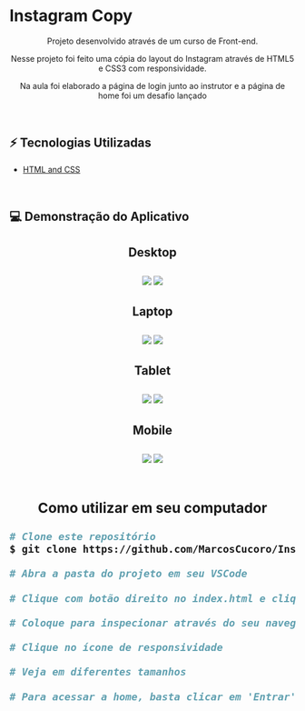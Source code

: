 <h1>Instagram Copy</h1>

<p align='center'>Projeto desenvolvido através de um curso de Front-end.</p>
<p align='center'>Nesse projeto foi feito uma cópia do layout do Instagram através de HTML5 e CSS3 com responsividade.</p>
<p align='center'>Na aula foi elaborado a página de login junto ao instrutor e a página de home foi um desafio lançado</p><br>

<h2 alt='#techStack'>⚡️ Tecnologias Utilizadas</h2>
<ul>
  <li><a href='https://html.com/'>HTML and CSS</a></li>
</ul><br>

<h2 title='#appDemo'>💻 Demonstração do Aplicativo</h2>

<h2 align='center'>Desktop

<div align='center'><br>
  <img src="./img/screenshots/desktop.png"/>
  <img src="./img/screenshots/desktop-log.png"/>
</div>

<h2 align='center'>Laptop

<div align='center'><br>
  <img src="./img/screenshots/laptop.png"/>
  <img src="./img/screenshots/laptop-log.png"/>
</div>

<h2 align='center'>Tablet

<div align='center'><br>
  <img src="./img/screenshots/tablet.png"/>
  <img src="./img/screenshots/tablet-log.png"/>
</div>

<h2 align='center'>Mobile

<div align='center'><br>
  <img src="./img/screenshots/mobile.png"/>
  <img src="./img/screenshots/mobile-log.png"/>
</div>

<div align='start'>
    <div align='center'>
        <br><h3>Como utilizar em seu computador</h3>
    </div>
  
```bash
# Clone este repositório
$ git clone https://github.com/MarcosCucoro/InstagramCopy.git

# Abra a pasta do projeto em seu VSCode

# Clique com botão direito no index.html e clique em 'Live Server'

# Coloque para inspecionar através do seu navegador

# Clique no ícone de responsividade

# Veja em diferentes tamanhos

# Para acessar a home, basta clicar em 'Entrar' ou 'Entrar com Facebook', você será direcionado para a home.
```
</div>


